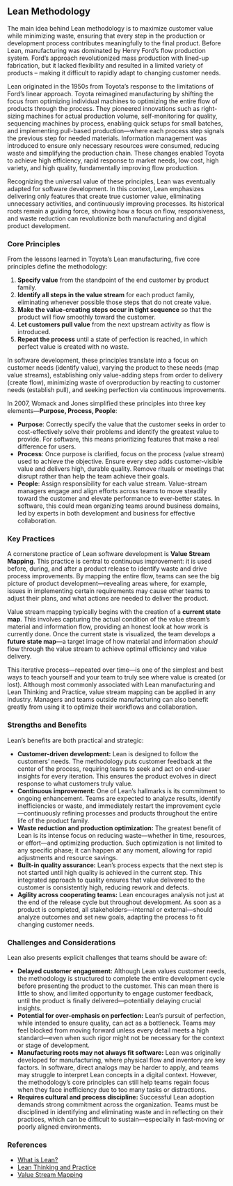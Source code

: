 ## Lean Methodology

The main idea behind Lean methodology is to maximize customer value while minimizing waste, ensuring that every step in the production or development process contributes meaningfully to the final product. Before Lean, manufacturing was dominated by Henry Ford’s flow production system. Ford’s approach revolutionized mass production with lined-up fabrication, but it lacked flexibility and resulted in a limited variety of products – making it difficult to rapidly adapt to changing customer needs.

Lean originated in the 1950s from Toyota’s response to the limitations of Ford’s linear approach. Toyota reimagined manufacturing by shifting the focus from optimizing individual machines to optimizing the entire flow of products through the process. They pioneered innovations such as right-sizing machines for actual production volume, self-monitoring for quality, sequencing machines by process, enabling quick setups for small batches, and implementing pull-based production—where each process step signals the previous step for needed materials. Information management was introduced to ensure only necessary resources were consumed, reducing waste and simplifying the production chain. These changes enabled Toyota to achieve high efficiency, rapid response to market needs, low cost, high variety, and high quality, fundamentally improving flow production.

Recognizing the universal value of these principles, Lean was eventually adapted for software development. In this context, Lean emphasizes delivering only features that create true customer value, eliminating unnecessary activities, and continuously improving processes. Its historical roots remain a guiding force, showing how a focus on flow, responsiveness, and waste reduction can revolutionize both manufacturing and digital product development.

### Core Principles

From the lessons learned in Toyota’s Lean manufacturing, five core principles define the methodology:

1. **Specify value** from the standpoint of the end customer by product family.
2. **Identify all steps in the value stream** for each product family, eliminating whenever possible those steps that do not create value.
3. **Make the value-creating steps occur in tight sequence** so that the product will flow smoothly toward the customer.
4. **Let customers pull value** from the next upstream activity as flow is introduced.
5. **Repeat the process** until a state of perfection is reached, in which perfect value is created with no waste.

In software development, these principles translate into a focus on customer needs (identify value), varying the product to these needs (map value streams), establishing only value-adding steps from order to delivery (create flow), minimizing waste of overproduction by reacting to customer needs (establish pull), and seeking perfection via continuous improvements.

In 2007, Womack and Jones simplified these principles into three key elements—**Purpose, Process, People**:

- **Purpose**: Correctly specify the value that the customer seeks in order to cost-effectively solve their problems and identify the greatest value to provide. For software, this means prioritizing features that make a real difference for users.
- **Process**: Once purpose is clarified, focus on the process (value stream) used to achieve the objective. Ensure every step adds customer-visible value and delivers high, durable quality. Remove rituals or meetings that disrupt rather than help the team achieve their goals.
- **People**: Assign responsibility for each value stream. Value-stream managers engage and align efforts across teams to move steadily toward the customer and elevate performance to ever-better states. In software, this could mean organizing teams around business domains, led by experts in both development and business for effective collaboration.

### Key Practices

A cornerstone practice of Lean software development is **Value Stream Mapping**. This practice is central to continuous improvement: it is used before, during, and after a product release to identify waste and drive process improvements. By mapping the entire flow, teams can see the big picture of product development—revealing areas where, for example, issues in implementing certain requirements may cause other teams to adjust their plans, and what actions are needed to deliver the product.

Value stream mapping typically begins with the creation of a **current state map**. This involves capturing the actual condition of the value stream’s material and information flow, providing an honest look at how work is currently done. Once the current state is visualized, the team develops a **future state map**—a target image of how material and information *should* flow through the value stream to achieve optimal efficiency and value delivery.

This iterative process—repeated over time—is one of the simplest and best ways to teach yourself and your team to truly see where value is created (or lost). Although most commonly associated with Lean manufacturing and Lean Thinking and Practice, value stream mapping can be applied in any industry. Managers and teams outside manufacturing can also benefit greatly from using it to optimize their workflows and collaboration.

### Strengths and Benefits

Lean’s benefits are both practical and strategic:

- **Customer-driven development:** Lean is designed to follow the customers’ needs. The methodology puts customer feedback at the center of the process, requiring teams to seek and act on end-user insights for every iteration. This ensures the product evolves in direct response to what customers truly value.
- **Continuous improvement:** One of Lean’s hallmarks is its commitment to ongoing enhancement. Teams are expected to analyze results, identify inefficiencies or waste, and immediately restart the improvement cycle—continuously refining processes and products throughout the entire life of the product family.
- **Waste reduction and production optimization:** The greatest benefit of Lean is its intense focus on reducing waste—whether in time, resources, or effort—and optimizing production. Such optimization is not limited to any specific phase; it can happen at any moment, allowing for rapid adjustments and resource savings.
- **Built-in quality assurance:** Lean’s process expects that the next step is not started until high quality is achieved in the current step. This integrated approach to quality ensures that value delivered to the customer is consistently high, reducing rework and defects.
- **Agility across cooperating teams:** Lean encourages analysis not just at the end of the release cycle but throughout development. As soon as a product is completed, all stakeholders—internal or external—should analyze outcomes and set new goals, adapting the process to fit changing customer needs.

### Challenges and Considerations

Lean also presents explicit challenges that teams should be aware of:

- **Delayed customer engagement:** Although Lean values customer needs, the methodology is structured to complete the entire development cycle before presenting the product to the customer. This can mean there is little to show, and limited opportunity to engage customer feedback, until the product is finally delivered—potentially delaying crucial insights.
- **Potential for over-emphasis on perfection:** Lean’s pursuit of perfection, while intended to ensure quality, can act as a bottleneck. Teams may feel blocked from moving forward unless every detail meets a high standard—even when such rigor might not be necessary for the context or stage of development.
- **Manufacturing roots may not always fit software:** Lean was originally developed for manufacturing, where physical flow and inventory are key factors. In software, direct analogs may be harder to apply, and teams may struggle to interpret Lean concepts in a digital context. However, the methodology’s core principles can still help teams regain focus when they face inefficiency due to too many tasks or distractions.
- **Requires cultural and process discipline:** Successful Lean adoption demands strong commitment across the organization. Teams must be disciplined in identifying and eliminating waste and in reflecting on their practices, which can be difficult to sustain—especially in fast-moving or poorly aligned environments.

### References

- [What is Lean?](https://www.lean.org/explore-lean/what-is-lean/)
- [Lean Thinking and Practice](https://www.lean.org/lexicon-terms/lean-thinking-and-practice/)
- [Value Stream Mapping](https://www.lean.org/lexicon-terms/value-stream-mapping/)